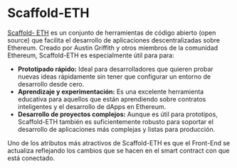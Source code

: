 # Scaffold-ETH

[Scaffold- ETH](https://scaffoldeth.io/) es un conjunto de herramientas de código abierto (open source) que facilita el desarrollo de aplicaciones descentralizadas sobre Ethereum. Creado por Austin Griffith y otros miembros de la comunidad Ethereum, Scaffold-ETH es especialmente útil para para:

* **Prototipado rápido:** Ideal para desarrolladores que quieren probar nuevas ideas rápidamente sin tener que configurar un entorno de desarrollo desde cero.
* **Aprendizaje y experimentación:** Es una excelente herramienta educativa para aquellos que están aprendiendo sobre contratos inteligentes y el desarrollo de dApps en Ethereum.
* **Desarrollo de proyectos complejos:** Aunque es útil para prototipos, Scaffold-ETH también es suficientemente robusto para soportar el desarrollo de aplicaciones más complejas y listas para producción.

Uno de los atributos más atractivos de Scaffold-ETH es que el Front-End se actualiza reflejando los cambios que se hacen en el smart contract con que está conectado.
